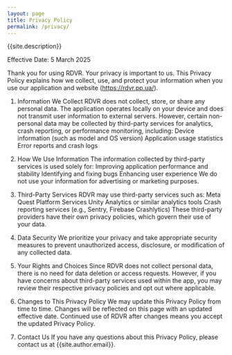 ```yaml
---
layout: page
title: Privacy Policy
permalink: /privacy/
---
```


{{site.description}}

Effective Date: 5 March 2025

Thank you for using RDVR. Your privacy is important to us. This Privacy Policy explains how we collect, use, and protect your information when you use our application and website (https://rdvr.pp.ua/).

1. Information We Collect
RDVR does not collect, store, or share any personal data. The application operates locally on your device and does not transmit user information to external servers.
However, certain non-personal data may be collected by third-party services for analytics, crash reporting, or performance monitoring, including:
Device information (such as model and OS version)
Application usage statistics
Error reports and crash logs

2. How We Use Information
The information collected by third-party services is used solely for:
Improving application performance and stability
Identifying and fixing bugs
Enhancing user experience
We do not use your information for advertising or marketing purposes.

3. Third-Party Services
RDVR may use third-party services such as:
Meta Quest Platform Services
Unity Analytics or similar analytics tools
Crash reporting services (e.g., Sentry, Firebase Crashlytics)
These third-party providers have their own privacy policies, which govern their use of your data.

4. Data Security
We prioritize your privacy and take appropriate security measures to prevent unauthorized access, disclosure, or modification of any collected data.

5. Your Rights and Choices
Since RDVR does not collect personal data, there is no need for data deletion or access requests. However, if you have concerns about third-party services used within the app, you may review their respective privacy policies and opt out where applicable.

6. Changes to This Privacy Policy
We may update this Privacy Policy from time to time. Changes will be reflected on this page with an updated effective date. Continued use of RDVR after changes means you accept the updated Privacy Policy.

7. Contact Us
If you have any questions about this Privacy Policy, please contact us at {{site.author.email}}.
